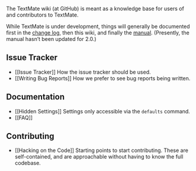 The TextMate wiki (at GitHub) is meant as a knowledge base for users of and contributors to TextMate.

While TextMate is under development, things will generally be documented first in the [change log][], then this wiki, and finally the [manual][]. (Presently, the manual hasn’t been updated for 2.0.)

[change log]: https://github.com/textmate/textmate/blob/master/Applications/TextMate/about/Changes.md
[manual]: http://manual.macromates.com/en/

## Issue Tracker
*   [[Issue Tracker]]
	How the issue tracker should be used.
*   [[Writing Bug Reports]]
	How we prefer to see bug reports being written.

## Documentation
*   [[Hidden Settings]]
	Settings only accessible via the `defaults` command.
*   [[FAQ]]

## Contributing
*   [[Hacking on the Code]]
	Starting points to start contributing. These are self-contained, and are approachable without having to know the full codebase.

